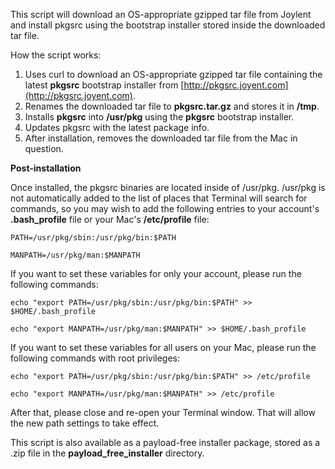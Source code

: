 This script will download an OS-appropriate gzipped tar file from Joylent and install pkgsrc using the bootstrap installer stored inside the downloaded tar file.

How the script works:

1. Uses curl to download an OS-appropriate gzipped tar file containing the latest **pkgsrc** bootstrap installer from [http://pkgsrc.joyent.com](http://pkgsrc.joyent.com).
2. Renames the downloaded tar file to **pkgsrc.tar.gz** and stores it in **/tmp**.
3. Installs **pkgsrc** into **/usr/pkg** using the **pkgsrc** bootstrap installer.
4. Updates pkgsrc with the latest package info.
5. After installation, removes the downloaded tar file from the Mac in question.

**Post-installation**

  
Once installed, the pkgsrc binaries are located inside of /usr/pkg. /usr/pkg is not automatically added to the list of places that Terminal will search for commands, so you may wish to add the following entries to your account's **.bash_profile** file or your Mac's **/etc/profile** file:


`PATH=/usr/pkg/sbin:/usr/pkg/bin:$PATH`

`MANPATH=/usr/pkg/man:$MANPATH`


If you want to set these variables for only your account, please run the following commands:


`echo "export PATH=/usr/pkg/sbin:/usr/pkg/bin:$PATH" >> $HOME/.bash_profile`

`echo "export MANPATH=/usr/pkg/man:$MANPATH" >> $HOME/.bash_profile`


If you want to set these variables for all users on your Mac, please run the following commands with root privileges:

`echo "export PATH=/usr/pkg/sbin:/usr/pkg/bin:$PATH" >> /etc/profile`

`echo "export MANPATH=/usr/pkg/man:$MANPATH" >> /etc/profile`

After that, please close and re-open your Terminal window. That will allow the new path settings to take effect.



This script is also available as a payload-free installer package, stored as a .zip file in the **payload_free_installer** directory.